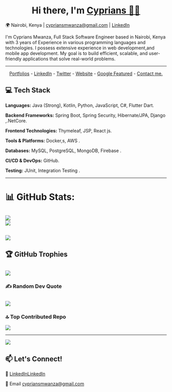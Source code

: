 ## <h1 align="center"> Hi there, I'm <a href="https://www.linkedin.com/in/sanjay-k-v/">Cyprians 👨‍💻</a> </h1>

🌍 Nairobi, Kenya |  cypriansmwanza@gmail.com | [LinkedIn](https://www.linkedin.com/in/cyprians-mwanza-3665882b1?)

I'm Cyprians Mwanza, Full Stack Software Engineer based in Nairobi, Kenya with 3 years of Experience in various programming languages and technologies. I possess extensive experience in web development,and mobile app development. My goal is to build efficient, scalable, and user-friendly applications that solve real-world problems.

---



<!--- Adding Header Elements -->
<p align="center">
  <a href="http://sanjaykv.com/">Portfolios</a> -
  <a href="https://www.linkedin.com/in/sanjay-k-v/">LinkedIn</a> - 
  <a href="https://x.com/sanjay_kv_">Twitter</a> -
  <a href="#">Website</a> -
  <a href="https://crowdsource.google.com/about/blog/community-spotlight-friendship/">Google Featured</a> -
  <a href="https://topmate.io/sanjaykv/">Contact me.</a> 
</p>

## 💻 Tech Stack  

 **Languages:** Java (Strong), Kotlin, Python, JavaScript, C#, Flutter Dart.

**Backend Frameworks:** Spring Boot, Spring Security, Hibernate/JPA, Django  ,.NetCore.

**Frontend Technologies:** Thymeleaf, JSP, React js. 

**Tools & Platforms:** Docker,s, AWS  .

**Databases:** MySQL, PostgreSQL, MongoDB, Firebase  .

**CI/CD & DevOps:** GitHub.

**Testing:** JUnit, Integration Testing  .

---



  # 📊 GitHub Stats:
![](https://github-readme-stats.vercel.app/api?username=Cyprians-Mwanza&theme=swift&hide_border=false&include_all_commits=true&count_private=true)<br/>
![](https://github-readme-streak-stats.herokuapp.com/?user=Cyprians-Mwanza&theme=swift&hide_border=false)<br/>
---
![](https://github-readme-stats.vercel.app/api/top-langs/?username=Cyprians-Mwanza&theme=swift&hide_border=false&include_all_commits=true&count_private=true&layout=compact)
---

## 🏆 GitHub Trophies
![](https://github-profile-trophy.vercel.app/?username=Cyprians-Mwanza&theme=swift&no-frame=false&no-bg=false&margin-w=4)
---

### ✍️ Random Dev Quote
![](https://quotes-github-readme.vercel.app/api?type=horizontal&theme=light)
---

### 🔝 Top Contributed Repo
![](https://github-contributor-stats.vercel.app/api?username=Cyprians-Mwanza&limit=5&theme=swift&combine_all_yearly_contributions=true)

---
[![](https://visitcount.itsvg.in/api?id=Cyprians-Mwanza&icon=9&color=0)](https://visitcount.itsvg.in)

<!-- Proudly created with GPRM ( https://gprm.itsvg.in ) -->  

## 📫 Let's Connect!  
💼 [LinkedInLinkedIn](https://www.linkedin.com/in/cyprians-mwanza-3665882b1?) 

📧 Email cypriansmwanza@gmail.com
